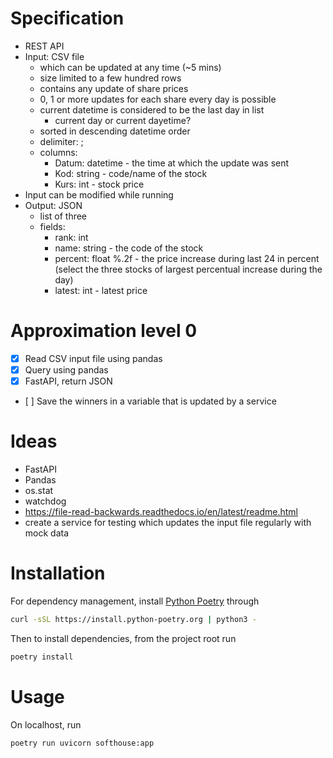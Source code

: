 # Specification

- REST API
- Input: CSV file
    - which can be updated at any time (~5 mins)
    - size limited to a few hundred rows
    - contains any update of share prices
    - 0, 1 or more updates for each share every day is possible
    - current datetime is considered to be the last day in list
        - current day or current dayetime?
    - sorted in descending datetime order
    - delimiter: ;
    - columns: 
        - Datum: datetime - the time at which the update was sent
        - Kod: string - code/name of the stock
        - Kurs: int - stock price
- Input can be modified while running
- Output: JSON
    - list of three
    - fields:
        - rank: int
        - name: string - the code of the stock
        - percent: float %.2f - the price increase during last 24 in percent (select the three stocks of largest percentual increase during the day)
        - latest: int - latest price


# Approximation level 0

- [x] Read CSV input file using pandas
- [x] Query using pandas
- [x] FastAPI, return JSON
- [ ] Save the winners in a variable that is updated by a service

# Ideas
- FastAPI
- Pandas
- os.stat
- watchdog
- https://file-read-backwards.readthedocs.io/en/latest/readme.html
- create a service for testing which updates the input file regularly with mock data


# Installation

For dependency management, install [Python Poetry](https://python-poetry.org) through

```bash
curl -sSL https://install.python-poetry.org | python3 -
```

Then to install dependencies, from the project root run

```bash
poetry install
```

# Usage

On localhost, run

```bash
poetry run uvicorn softhouse:app
```

